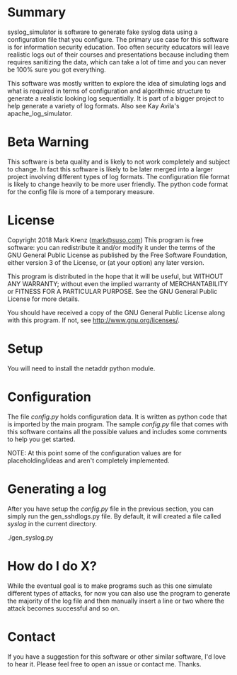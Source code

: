 
# Summary

syslog\_simulator is software to generate fake syslog data using a
configuration file that you configure. The primary use case for
this software is for information security education. Too often
security educators will leave realistic logs out of their
courses and presentations because including them requires
sanitizing the data, which can take a lot of time and you can
never be 100% sure you got everything.

This software was mostly written to explore the idea of simulating
logs and what is required in terms of configuration and algorithmic
structure to generate a realistic looking log sequentially. It is
part of a bigger project to help generate a variety of log formats.
Also see Kay Avila's apache_log_simulator.

# Beta Warning

This software is beta quality and is likely to not work completely
and subject to change. In fact this software is likely to be later
merged into a larger project involving different types of log
formats. The configuration file format is likely to change heavily
to be more user friendly. The python code format for the config
file is more of a temporary measure.

# License

Copyright 2018 Mark Krenz (mark@suso.com) This program is free software: you can redistribute it and/or modify it under the terms of the GNU General Public
License as published by the Free Software Foundation, either version 3 of the License, or (at your option) any later version.

This program is distributed in the hope that it will be useful, but WITHOUT ANY WARRANTY; without even the implied warranty of MERCHANTABILITY or FITNESS FOR A
PARTICULAR PURPOSE. See the GNU General Public License for more details.

You should have received a copy of the GNU General Public License along with this program. If not, see <http://www.gnu.org/licenses/>.

# Setup

You will need to install the netaddr python module.

# Configuration

The file *config.py* holds configuration data.  It is written as python
code that is imported by the main program.  The sample *config.py* file
that comes with this software contains all the possible values and
includes some comments to help you get started.

NOTE: At this point some of the configuration values are for
placeholding/ideas and aren't completely implemented.

# Generating a log

After you have setup the *config.py* file in the previous section,
you can simply run the gen_sshdlogs.py file. By default, it will
created a file called *syslog* in the current directory.

./gen_syslog.py

# How do I do X?

While the eventual goal is to make programs such as this one simulate
different types of attacks, for now you can also use the program
to generate the majority of the log file and then manually insert
a line or two where the attack becomes successful and so on.

# Contact
If you have a suggestion for this software or other similar software,
I'd love to hear it. Please feel free to open an issue or contact me.
Thanks.


